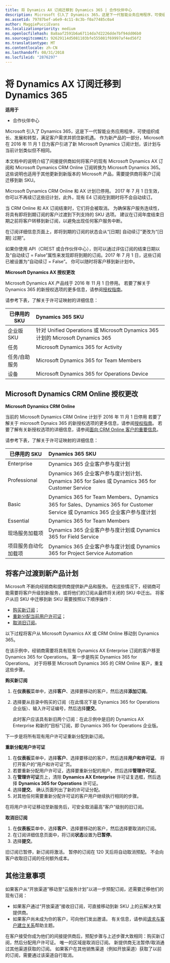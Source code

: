 ```yaml
---
title: 将 Dynamics AX 订阅迁移到 Dynamics 365 | 合作伙伴中心
description: Microsoft 引入了 Dynamics 365，这是下一代智能业务应用程序，可使组织成长、发展和转型，满足客户需求并抓住新机遇。
ms.assetid: 79787bef-a6e9-4c11-8c3b-f0a77485c0a4
author: MaggiePucciEvans
ms.localizationpriority: medium
ms.openlocfilehash: 8a8aaf2591b6a67114da7d2226dde7bf94dd06b0
ms.sourcegitcommit: 92629114d5081103bfe555081f69997af4ed56f2
ms.translationtype: MT
ms.contentlocale: zh-CN
ms.lasthandoff: 08/31/2018
ms.locfileid: "2876297"
---
```

# <a name="migrate-dynamics-ax-subscriptions-to-dynamics-365"></a>将 Dynamics AX 订阅迁移到 Dynamics 365

**适用于**

-  合作伙伴中心

Microsoft 引入了 Dynamics 365，这是下一代智能业务应用程序，可使组织成长、发展和转型，满足客户需求并抓住新机遇。 作为新产品的一部分，Microsoft 在 2016 年 11 月 1 日为客户引进了新 Microsoft Dynamics 订阅计划，该计划与当前计划类似但不相同。

本文档中的说明介绍了间接提供商如何将客户的现有 Microsoft Dynamics AX 订阅和 Microsoft Dymanics CRM Online 订阅转换为 Microsoft Dynamics 365。 这些说明也适用于其他更新到新版本的 Microsoft 产品，需要提供商将客户订阅迁移到新 SKU。

Microsoft Dynamics CRM Online 和 AX 计划已停用。  2017 年 7 月 1 日生效，你可以不再续订这些旧计划，此外，现有 E4 订阅在到期时将不会自动续订。

当 CRM Online 和 AX 订阅结束时，它们将会被取消。 为确保客户服务连续性，将具有即将到期订阅的客户过渡到下列支持的 SKU 选项。 建议在订阅年度结束日期之前将客户转移到新订阅，以避免出现任何客户服务中断。 

在订阅详细信息页面上，即将到期的订阅的状态会从“[日期] 自动续订”更改为“[日期] 过期”。 

如果你使用 API（CREST 或合作伙伴中心），则可以通过评估订阅的结束日期以及“自动续订 = False”属性来发现即将到期的订阅。2017 年 7 月 1 日，这些订阅已被设置为“自动续订 = False”。 你可以随时将客户移到新计划中。 

**Microsoft Dynamics AX 授权更改**

Microsoft Dynamics AX 产品线于 2016 年 11 月 1 日停用。 若要了解关于 Dynamics 365 的新授权选项的更多信息，请参阅[授权指南](http://download.microsoft.com/documents/dynamics/pricing/Dynamics_365_Enterprise_edition_Licensing_Guide.pdf)。

 请参考下表，了解关于许可证映射的详细信息：

|**已停用的 SKU**   |**Dynamics 365 SKU**   |
|-------------------|:----------------------|
|企业版 SKU|针对 Unified Operations 或 Microsoft Dynamics 365 计划的 Microsoft Dynamics 365 |
|任务|Microsoft Dynamics 365 for Activity
|任务/自助服务|Microsoft Dynamics 365 for Team Members|
|设备|Microsoft Dynamics 365 for Operations Device|

## <a name="microsoft-dynamics-crm-online-licensing-changes"></a>Microsoft Dynamics CRM Online 授权更改 

**Microsoft Dynamics CRM Online**

当前的 Microsoft Dynamics CRM Online 计划于 2016 年 11 月 1 日停用 若要了解关于 microsoft Dynaics 365 的新授权选项的更多信息，请参阅[授权指南](http://download.microsoft.com/documents/dynamics/pricing/Dynamics_365_Enterprise_edition_Licensing_Guide.pdf)。 若要了解有关新授权选项的详细信息，请参阅[面向 CRM Online 客户的重要信息](https://go.microsoft.com/fwlink/?linkid=831667)。

请参考下表，了解关于许可证映射的详细信息：

|**已停用的 SKU**   |**Dynamics 365 SKU**   |
|-------------------|:----------------------|
|Enterprise|Dynamics 365 企业客户参与度计划 |
|Professional|Dynamics 365 企业客户参与度计划计划、Dynamics 365 for Sales 或 Dynamics 365 for Customer Service|
|Basic|Dynamics 365 for Team Members、Dynamics 365 for Sales、Dynamics 365 for Customer Service 或 Dynamics 365 企业客户参与度计划|
|Essential|Dynamics 365 for Team Members|
|现场服务加载项|Dynamics 365 企业客户参与度计划或 Dynamics 365 for Field Service|
|项目服务自动化加载项|Dynamics 365 企业客户参与度计划或 Dynamics 365 for Project Service Automation|



## <a name="transition-customers-to-new-product-plans"></a>将客户过渡到新产品计划


Microsoft 不断向经销商和提供商提供新产品和服务。 在这些情况下，经销商可能需要将客户升级到新服务，或将他们的订阅从最终将关闭的 SKU 中迁出。 将客户从旧 SKU 中迁移到新 SKU 需要按照以下顺序操作：

-   [购买新订阅](#manual-subscription-migration-purchasenewsubsc)；
-   [重新分配当前用户许可证](#manual-subscription-migration-reassignlicenses)；
-   [取消旧订阅](#manual-subscription-migration-cancelsubscriptions)。

以下过程将客户从 Microsoft Dynamics AX 或 CRM Online 移动到 Dynamics 365。

在该示例中，经销商需要将具有现有 Dynamics AX Enterprise 订阅的客户移至 Dynamics 365 for Operations。 第一步是购买 Dynamics 365 for Operations。  对于将移至 Microsoft Dynamics 365 的 CRM Online 客户，重复这些步骤。

<a href="" id="purchasenewsubsc"></a>

**购买新订阅**

1.  在**仪表板**菜单中，选择**客户**、选择要移动的客户，然后选择**添加订阅**。
2.  选择要从目录中购买的订阅（在此情况下是 Dynamics 365 for Operations 企业版）、输入许可证编号，然后选择**提交**。

    此时客户应该具有新旧两个订阅：在此示例中是旧的 Dynamics AX Enterprise 和新的“目标”订阅，即 Dynamics 365 for Operations 企业版。

<a href="" id="reassignlicenses"></a>下一步是将所有现有用户许可证重新分配到新订阅。

**重新分配用户许可证**

1.  在**仪表板**菜单中，选择**客户**、选择要移动的客户，然后选择**用户和许可证**。 将打开客户的“用户和许可证”页。
2.  若要重新分配用户许可证，选择要重新分配的用户，然后选择**管理许可证**。
3.  在**管理许可证**页上，清除 **Dynamics AX Enterprise** 许可证复选框，然后选择 **Dynamics 365 for Operations** 许可证。
4.  选择**提交**。 确认页面列出了新的许可证分配。
5.  对其他任何需要重新分配许可证的客户用户继续执行相同的步骤。

<a href="" id="cancelsubscriptions"></a>在将用户许可证移动至新服务后，可安全取消最高“客户”级别的旧订阅。

**取消旧订阅**

1.  在**仪表板**菜单中，选择**客户**、选择要移动的客户，然后选择要取消的订阅。
2.  在订阅详细信息页面中，将订阅**状态**设置为**已暂停**。
3.  选择**提交**。

旧订阅已暂停，新订阅将激活。 暂停的订阅在 120 天后将自动取消预配。 不会向客户收取旧订阅的任何额外成本。

## <a name="additional-considerations"></a>其他注意事项


如果客户从“开放渠道”移动至“云服务计划”以进一步预配订阅，还需要迁移他们的现有订阅：

-   如果客户通过“开放渠道”接收旧订阅，可直接移动到新 SKU 上的云解决方案提供商。
-   如果客户尚未成为你的客户，可向他们发出邀请。 有关信息，请参阅[请求与客户建立关系](https://msdn.microsoft.com/en-us/library/partnercenter/mt750320.aspx)帮助主题。

在客户接受你成为他们的间接提供商后，预配步骤与上述步骤大致相同：购买新订阅，然后分配用户许可证。 唯一的区域是取消旧订阅。 新提供商无法暂停/取消通过其他渠道获取的订阅。 如果客户在其他销售渠道（例如开放渠道）获取了以前的订阅，需要通过该渠道自行取消。

 

 



